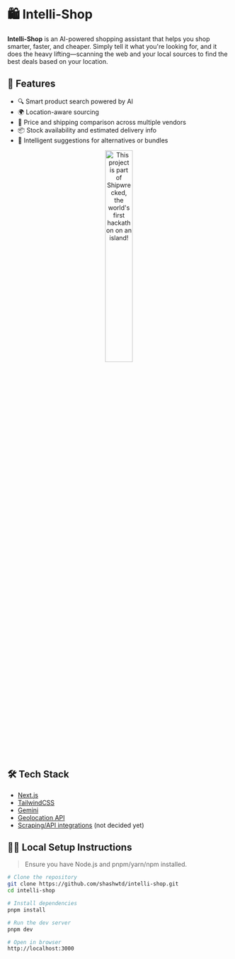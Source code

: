 # 🛍️ Intelli-Shop

**Intelli-Shop** is an AI-powered shopping assistant that helps you shop smarter, faster, and cheaper. Simply tell it what you're looking for, and it does the heavy lifting—scanning the web and your local sources to find the best deals based on your location.

## 🚀 Features

- 🔍 Smart product search powered by AI
- 🌍 Location-aware sourcing
- 💸 Price and shipping comparison across multiple vendors
- 📦 Stock availability and estimated delivery info
- 🤖 Intelligent suggestions for alternatives or bundles

<div align="center">
  <a href="https://shipwrecked.hackclub.com/?t=ghrm" target="_blank">
    <img src="https://hc-cdn.hel1.your-objectstorage.com/s/v3/739361f1d440b17fc9e2f74e49fc185d86cbec14_badge.png" 
         alt="This project is part of Shipwrecked, the world's first hackathon on an island!" 
         style="width: 35%;">
  </a>
</div>

## 🛠️ Tech Stack

- [Next.js](https://nextjs.org/)
- [TailwindCSS](https://tailwindcss.com/)
- [Gemini](https://ai.google.dev)
- [Geolocation API](https://developer.mozilla.org/en-US/docs/Web/API/Geolocation_API)
- [Scraping/API integrations](TBA) (not decided yet)

## 🧑‍💻 Local Setup Instructions

> Ensure you have Node.js and pnpm/yarn/npm installed.

```bash
# Clone the repository
git clone https://github.com/shashwtd/intelli-shop.git
cd intelli-shop

# Install dependencies
pnpm install

# Run the dev server
pnpm dev

# Open in browser
http://localhost:3000